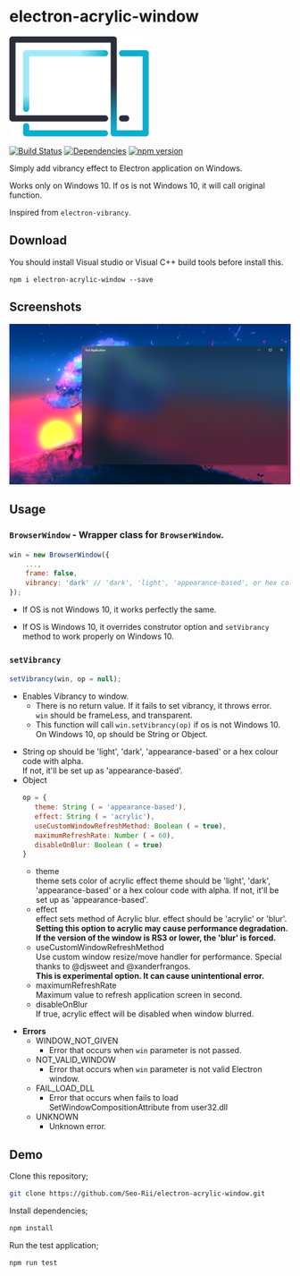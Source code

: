 # electron-acrylic-window

<img alt="logo" src="./logo.png" width="250"> 
  
[![Build Status](https://travis-ci.com/seo-rii/electron-acrylic-window.svg?branch=master)](https://travis-ci.com/seo-rii/electron-acrylic-window)
[![Dependencies](https://david-dm.org/seo-rii/electron-acrylic-window.svg)](https://david-dm.org/seo-rii/electron-acrylic-window) 
[![npm version](https://badge.fury.io/js/electron-acrylic-window.svg)](https://badge.fury.io/js/electron-acrylic-window)  

Simply add vibrancy effect to Electron application on Windows.

Works only on Windows 10. If os is not Windows 10, it will call original function.  

Inspired from ```electron-vibrancy```.

## Download

You should install Visual studio or Visual C++ build tools before install this.

```shell script
npm i electron-acrylic-window --save
```

## Screenshots
![Screenshot2](./screenshots/2.png)

## Usage

### `BrowserWindow` - Wrapper class for ```BrowserWindow```.  

```js
win = new BrowserWindow({
    ...,
    frame: false,
    vibrancy: 'dark' // 'dark', 'light', 'appearance-based', or hex colour code with alpha '#ffff0066'
});
```

- If OS is not Windows 10, it works perfectly the same.  

- If OS is Windows 10, it overrides construtor option and ```setVibrancy``` method to work properly on Windows 10.

### `setVibrancy`

```javascript
setVibrancy(win, op = null);
```

- Enables Vibrancy to window.
    - There is no return value. If it fails to set vibrancy, it throws error.  
```win``` should be frameLess, and transparent.  
    - This function will call ```win.setVibrancy(op)``` if os is not Windows 10.  
On Windows 10, op should be String or Object.
 * String
    op should be 'light', 'dark', 'appearance-based' or a hex colour code with alpha.  
    If not, it'll be set up as 'appearance-based'.
 * Object
    ```javascript
    op = {
       theme: String ( = 'appearance-based'),
       effect: String ( = 'acrylic'),
       useCustomWindowRefreshMethod: Boolean ( = true),
       maximumRefreshRate: Number ( = 60),
       disableOnBlur: Boolean ( = true)
    }   
   ```
   * theme  
        theme sets color of acrylic effect
        theme should be 'light', 'dark', 'appearance-based' or a hex colour code with alpha.
        If not, it'll be set up as 'appearance-based'.
   * effect  
        effect sets method of Acrylic blur.
        effect should be 'acrylic' or 'blur'.  
        **Setting this option to acrylic may cause performance degradation.**  
        **If the version of the window is RS3 or lower, the 'blur' is forced.**
   * useCustomWindowRefreshMethod  
        Use custom window resize/move handler for performance.
        Special thanks to @djsweet and @xanderfrangos.  
        **This is experimental option. It can cause unintentional error.**
   * maximumRefreshRate  
        Maximum value to refresh application screen in second.  
   * disableOnBlur   
        If true, acrylic effect will be disabled when window blurred.
    

- **Errors**
    - WINDOW_NOT_GIVEN  
        - Error that occurs when ```win``` parameter is not passed.
    - NOT_VALID_WINDOW   
        - Error that occurs when ```win``` parameter is not valid Electron window.
    - FAIL_LOAD_DLL  
        - Error that occurs when fails to load SetWindowCompositionAttribute from user32.dll
    - UNKNOWN  
        - Unknown error.

## Demo

Clone this repository;
```bash
git clone https://github.com/Seo-Rii/electron-acrylic-window.git
```

Install dependencies;
```bash
npm install
```

Run the test application;
```bash
npm run test
```
